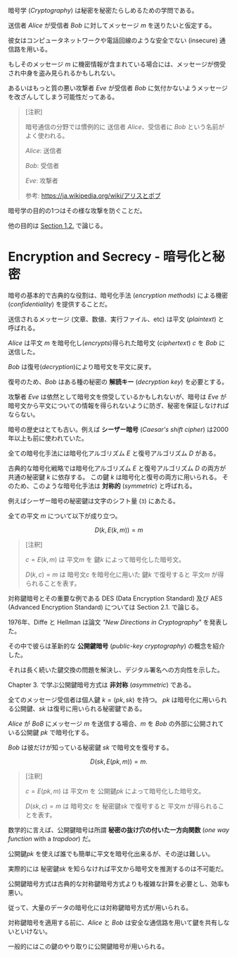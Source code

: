 暗号学 (_Cryptography_) は秘密を秘密たらしめるための学問である。

送信者 _Alice_ が受信者 _Bob_ に対してメッセージ *m* を送りたいと仮定する。

彼女はコンピュータネットワークや電話回線のような安全でない (insecure) 通信路を用いる。

もしそのメッセージ *m* に機密情報が含まれている場合には、メッセージが傍受され中身を盗み見られるかもしれない。

あるいはもっと質の悪い攻撃者 _Eve_ が受信者 _Bob_ に気付かないようメッセージを改ざんしてしまう可能性だってある。

> [注釈]
>
> 暗号通信の分野では慣例的に 送信者 _Alice_、受信者に _Bob_ という名前がよく使われる。
> 
> _Alice_: 送信者
>
> _Bob_: 受信者
>
> _Eve_: 攻撃者
>
> 参考: https://ja.wikipedia.org/wiki/アリスとボブ

暗号学の目的の1つはその様な攻撃を防ぐことだ。

他の目的は [Section 1.2.](#) で論じる。

# Encryption and Secrecy - 暗号化と秘密

暗号の基本的で古典的な役割は、暗号化手法 (_encryption methods_) による機密 (_confidentiality_) を提供することだ。

送信されるメッセージ (文章、数値、実行ファイル、etc) は平文 (_plaintext_) と呼ばれる。

_Alice_ は平文 $m$ を暗号化し(_encrypts_)得られた暗号文 (_ciphertext_) $c$ を _Bob_ に送信した。

_Bob_ は復号(_decryption_)により暗号文を平文に戻す。

復号のため、_Bob_ はある種の秘密の **解読キー** (_decryption key_) を必要とする。

攻撃者 _Eve_ は依然として暗号文を傍受しているかもしれないが、暗号は _Eve_ が暗号文から平文についての情報を得られないように防ぎ、秘密を保証しなければならない。

暗号の歴史はとても古い。例えば **シーザー暗号** (_Caesar's shift cipher_) は2000年以上も前に使われていた。

全ての暗号化手法には暗号化アルゴリズム $E$ と復号アルゴリズム $D$ がある。

古典的な暗号化戦略では暗号化アルゴリズム $E$ と復号アルゴリズム $D$ の両方が共通の秘密鍵 $k$ に依存する。
この鍵 $k$ は暗号化と復号の両方に用いられる。
そのため、このような暗号化手法は **対称的** (_symmetric_) と呼ばれる。

例えばシーザー暗号の秘密鍵は文字のシフト量 (`3`) にあたる。

全ての平文 $m$ について以下が成り立つ。

$$ D(k, E(k, m)) = m $$

> [注釈]
>
> $c = E(k, m)$ は 平文$m$ を 鍵$k$ によって暗号化した暗号文。
>
> $D(k, c) = m$ は 暗号文$c$ を暗号化に用いた 鍵$k$ で復号すると 平文$m$ が得られることを表す。

対称鍵暗号とその重要な例である DES (Data Encryption Standard) 及び AES (Advanced Encryption Standard) については Section 2.1. で論じる。

1976年、Diffe と Hellman は論文 _"New Directions in Cryptography"_ を発表した。

その中で彼らは革新的な **公開鍵暗号** (_public-key cryptography_) の概念を紹介した。

それは長く続いた鍵交換の問題を解決し、デジタル署名への方向性を示した。

Chapter 3. で学ぶ公開鍵暗号方式は **非対称** (_asymmetric_) である。

全てのメッセージ受信者は個人鍵 $k = (pk, sk)$ を持つ。
$pk$ は暗号化に用いられる公開鍵、$sk$ は復号に用いられる秘密鍵である。

_Alice_ が _BoB_ にメッセージ $m$ を送信する場合、$m$ を _Bob_ の外部に公開されている公開鍵 $pk$ で暗号化する。

_Bob_ は彼だけが知っている秘密鍵 $sk$ で暗号文を復号する。

$$ D(sk, E(pk, m)) = m. $$

> [注釈]
>
> $c = E(pk, m)$ は 平文$m$ を 公開鍵$pk$ によって暗号化した暗号文。
>
> $D(sk, c) = m$ は 暗号文$c$ を 秘密鍵$sk$ で復号すると 平文$m$ が得られることを表す。

数学的に言えば、公開鍵暗号は所謂 **秘密の抜け穴の付いた一方向関数** (_one way function_ with a _trapdoor_) だ。

公開鍵$pk$ を使えば誰でも簡単に平文を暗号化出来るが、その逆は難しい。

実際的には 秘密鍵$sk$ を知らなければ平文から暗号文を推測するのは不可能だ。

公開鍵暗号方式は古典的な対称鍵暗号方式よりも複雑な計算を必要とし、効率も悪い。

従って、大量のデータの暗号化には対称鍵暗号方式が用いられる。

対称鍵暗号を適用する前に、_Alice_ と _Bob_ は安全な通信路を用いて鍵を共有しないといけない。

一般的にはこの鍵のやり取りに公開鍵暗号が用いられる。
